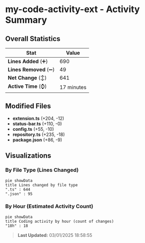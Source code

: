 # my-code-activity-ext - Activity Summary 

## Overall Statistics

| Stat                   | Value                                                             |
| ---------------------- | ----------------------------------------------------------------- |
| **Lines Added** (➕)   | 690                                          |
| **Lines Removed** (➖) | 49                                        |
| **Net Change** (↕)    | 641                |
| **Active Time** (⌚)   | 17 minutes |


## Modified Files
- **extension.ts** (+204, -12)
- **status-bar.ts** (+110, -0)
- **config.ts** (+55, -10)
- **repository.ts** (+235, -18)
- **package.json** (+86, -9)

## Visualizations

### By File Type (Lines Changed)

```mermaid
pie showData
title Lines changed by file type
".ts" : 644
".json" : 95
```

### By Hour (Estimated Activity Count)

```mermaid
pie showData
title Coding activity by hour (count of changes)
"18h" : 18
```


> **Last Updated:** 03/01/2025 18:58:55